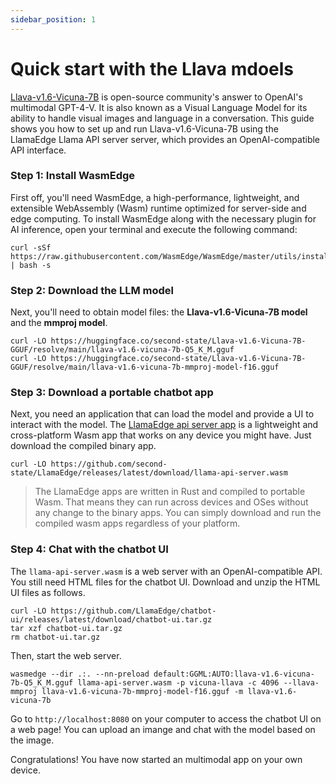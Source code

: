 ```yaml
---
sidebar_position: 1
---
```


# Quick start with the Llava mdoels

[Llava-v1.6-Vicuna-7B](https://huggingface.co/liuhaotian/llava-v1.6-vicuna-7b) is open-source community's answer to OpenAI's multimodal GPT-4-V. It is also known as a Visual Language Model for its ability to handle visual images and language in a conversation.  This guide shows you how to set up and run Llava-v1.6-Vicuna-7B using the LlamaEdge Llama API server server, which provides an OpenAI-compatible API interface.

### Step 1: Install WasmEdge

First off, you'll need WasmEdge, a high-performance, lightweight, and extensible WebAssembly (Wasm) runtime optimized for server-side and edge computing. To install WasmEdge along with the necessary plugin for AI inference, open your terminal and execute the following command:

```
curl -sSf https://raw.githubusercontent.com/WasmEdge/WasmEdge/master/utils/install_v2.sh | bash -s
```

### Step 2: Download the LLM model

Next, you'll need to obtain model files: the **Llava-v1.6-Vicuna-7B model** and the **mmproj model**.

```
curl -LO https://huggingface.co/second-state/Llava-v1.6-Vicuna-7B-GGUF/resolve/main/llava-v1.6-vicuna-7b-Q5_K_M.gguf
curl -LO https://huggingface.co/second-state/Llava-v1.6-Vicuna-7B-GGUF/resolve/main/llava-v1.6-vicuna-7b-mmproj-model-f16.gguf
```

### Step 3: Download a portable chatbot app

Next, you need an application that can load the model and provide a UI to interact with the model.
The [LlamaEdge api server app](https://github.com/LlamaEdge/LlamaEdge/tree/main/llama-api-server) is a lightweight and cross-platform Wasm app that works on any device
you might have. Just download the compiled binary app.

```
curl -LO https://github.com/second-state/LlamaEdge/releases/latest/download/llama-api-server.wasm
```

> The LlamaEdge apps are written in Rust and compiled to portable Wasm. That means they can run across devices and OSes without any change to the binary apps. You can simply download and run the compiled wasm apps regardless of your platform.

### Step 4: Chat with the chatbot UI 

The `llama-api-server.wasm` is a web server with an OpenAI-compatible API. You still need HTML files for the chatbot UI.
Download and unzip the HTML UI files as follows.

```
curl -LO https://github.com/LlamaEdge/chatbot-ui/releases/latest/download/chatbot-ui.tar.gz
tar xzf chatbot-ui.tar.gz
rm chatbot-ui.tar.gz
```

Then, start the web server.


```
wasmedge --dir .:. --nn-preload default:GGML:AUTO:llava-v1.6-vicuna-7b-Q5_K_M.gguf llama-api-server.wasm -p vicuna-llava -c 4096 --llava-mmproj llava-v1.6-vicuna-7b-mmproj-model-f16.gguf -m llava-v1.6-vicuna-7b
```

Go to `http://localhost:8080` on your computer to access the chatbot UI on a web page! You can upload an imange and chat with the model based on the image.

Congratulations! You have now started an multimodal app on your own device.
